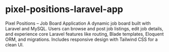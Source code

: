 # pixel-positions-laravel-app
Pixel Positions – Job Board Application A dynamic job board built with Laravel and MySQL. Users can browse and post job listings, edit job details, and experience core Laravel features like routing, Blade templates, Eloquent ORM, and migrations. Includes responsive design with Tailwind CSS for a clean UI.
